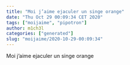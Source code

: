 ```yaml
---
title: "Moi j’aime ejaculer un singe orange"
date: "Thu Oct 29 00:09:34 CET 2020"
tags: ["moijaime", "pipotron"]
author: m1ch3l
categories: ["generated"]
slug: "moijaime/2020-10-29-00:09:34"
---
```


Moi j’aime ejaculer un singe orange
